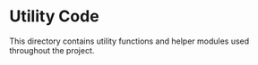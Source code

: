 # Utility Code

This directory contains utility functions and helper modules used throughout the project.
